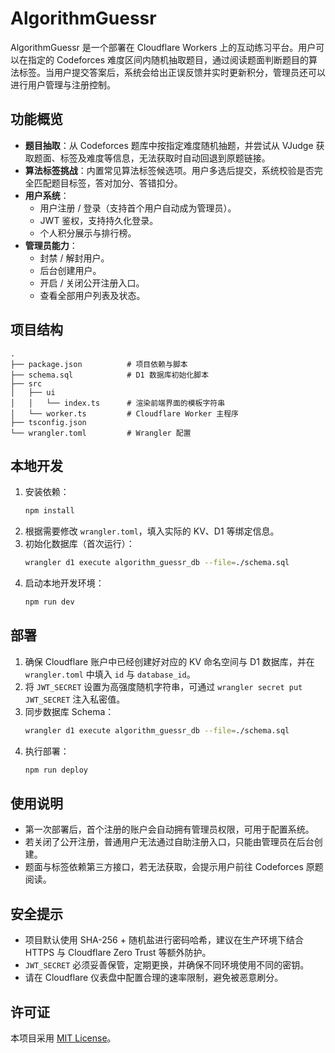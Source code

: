 # AlgorithmGuessr

AlgorithmGuessr 是一个部署在 Cloudflare Workers 上的互动练习平台。用户可以在指定的 Codeforces 难度区间内随机抽取题目，通过阅读题面判断题目的算法标签。当用户提交答案后，系统会给出正误反馈并实时更新积分，管理员还可以进行用户管理与注册控制。

## 功能概览

- **题目抽取**：从 Codeforces 题库中按指定难度随机抽题，并尝试从 VJudge 获取题面、标签及难度等信息，无法获取时自动回退到原题链接。
- **算法标签挑战**：内置常见算法标签候选项。用户多选后提交，系统校验是否完全匹配题目标签，答对加分、答错扣分。
- **用户系统**：
  - 用户注册 / 登录（支持首个用户自动成为管理员）。
  - JWT 鉴权，支持持久化登录。
  - 个人积分展示与排行榜。
- **管理员能力**：
  - 封禁 / 解封用户。
  - 后台创建用户。
  - 开启 / 关闭公开注册入口。
  - 查看全部用户列表及状态。

## 项目结构

```
.
├── package.json          # 项目依赖与脚本
├── schema.sql            # D1 数据库初始化脚本
├── src
│   ├── ui
│   │   └── index.ts      # 渲染前端界面的模板字符串
│   └── worker.ts         # Cloudflare Worker 主程序
├── tsconfig.json
└── wrangler.toml         # Wrangler 配置
```

## 本地开发

1. 安装依赖：
   ```bash
   npm install
   ```
2. 根据需要修改 `wrangler.toml`，填入实际的 KV、D1 等绑定信息。
3. 初始化数据库（首次运行）：
   ```bash
   wrangler d1 execute algorithm_guessr_db --file=./schema.sql
   ```
4. 启动本地开发环境：
   ```bash
   npm run dev
   ```

## 部署

1. 确保 Cloudflare 账户中已经创建好对应的 KV 命名空间与 D1 数据库，并在 `wrangler.toml` 中填入 `id` 与 `database_id`。
2. 将 `JWT_SECRET` 设置为高强度随机字符串，可通过 `wrangler secret put JWT_SECRET` 注入私密值。
3. 同步数据库 Schema：
   ```bash
   wrangler d1 execute algorithm_guessr_db --file=./schema.sql
   ```
4. 执行部署：
   ```bash
   npm run deploy
   ```

## 使用说明

- 第一次部署后，首个注册的账户会自动拥有管理员权限，可用于配置系统。
- 若关闭了公开注册，普通用户无法通过自助注册入口，只能由管理员在后台创建。
- 题面与标签依赖第三方接口，若无法获取，会提示用户前往 Codeforces 原题阅读。

## 安全提示

- 项目默认使用 SHA-256 + 随机盐进行密码哈希，建议在生产环境下结合 HTTPS 与 Cloudflare Zero Trust 等额外防护。
- `JWT_SECRET` 必须妥善保管，定期更换，并确保不同环境使用不同的密钥。
- 请在 Cloudflare 仪表盘中配置合理的速率限制，避免被恶意刷分。

## 许可证

本项目采用 [MIT License](./LICENSE)。

